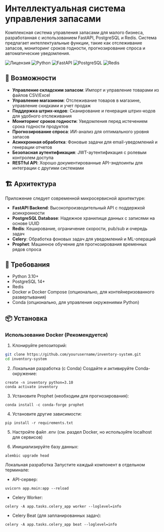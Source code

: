 # Интеллектуальная система управления запасами

Комплексная система управления запасами для малого бизнеса, разработанная с использованием FastAPI, PostgreSQL и Redis. Система предлагает интеллектуальные функции, такие как отслеживание запасов, мониторинг сроков годности, прогнозирование спроса и автоматические уведомления.

![Лицензия](https://img.shields.io/badge/лицензия-MIT-blue)
![Python](https://img.shields.io/badge/python-3.10+-blue)
![FastAPI](https://img.shields.io/badge/FastAPI-0.103.1-green)
![PostgreSQL](https://img.shields.io/badge/PostgreSQL-14+-blue)
![Redis](https://img.shields.io/badge/Redis-latest-red)

## 🚀 Возможности

- **Управление складским запасом**: Импорт и управление товарами из файлов CSV/Excel
- **Управление магазином**: Отслеживание товаров в магазине, управление скидками и учет продаж
- **Поддержка штрих-кодов**: Сканирование и генерация штрих-кодов для удобного отслеживания
- **Мониторинг сроков годности**: Уведомления перед истечением срока годности продуктов
- **Прогнозирование спроса**: ИИ-анализ для оптимального уровня запасов
- **Асинхронная обработка**: Фоновые задачи для email-уведомлений и генерации отчетов
- **Безопасная аутентификация**: JWT-аутентификация с ролевым контролем доступа
- **RESTful API**: Хорошо документированные API-эндпоинты для интеграции с другими системами

## 🏗️ Архитектура

Приложение следует современной микросервисной архитектуре:

- **FastAPI Backend**: Высокопроизводительный API с поддержкой асинхронности
- **PostgreSQL Database**: Надежное хранилище данных с записями на основе UUID
- **Redis**: Кеширование, ограничение скорости, pub/sub и очередь задач
- **Celery**: Обработка фоновых задач для уведомлений и ML-операций
- **Prophet**: Машинное обучение для прогнозирования временных рядов спроса

## 🔧 Требования

- Python 3.10+
- PostgreSQL 14+
- Redis
- Docker и Docker Compose (опционально, для контейнеризованного развертывания)
- Conda (опционально, для управления окружениями Python)

## 📦 Установка

### Использование Docker (Рекомендуется)

1. Клонируйте репозиторий:
```bash
git clone https://github.com/yourusername/inventory-system.git
cd inventory-system
```

2. Локальная разработка (с Conda)
Создайте и активируйте Conda-окружение:

```
create -n inventory python=3.10
conda activate inventory
```

3. Установите Prophet (необходим для прогнозирования):
```
conda install -c conda-forge prophet
```

4. Установите другие зависимости:
```
pip install -r requirements.txt
```

5. Настройте файл .env (см. раздел Docker, но используйте localhost для сервисов)

6. Инициализируйте базу данных:
```
alembic upgrade head
```

Локальная разработка
Запустите каждый компонент в отдельном терминале:

- API-сервер:
```
uvicorn app.main:app --reload
```


- Celery Worker:
```
celery -A app.tasks.celery_app worker --loglevel=info
```


- Celery Beat (для запланированных задач):

```
celery -A app.tasks.celery_app beat --loglevel=info
```